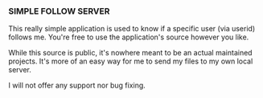 ### SIMPLE FOLLOW SERVER

This really simple application is used to know if a specific user (via userid) follows me. You're free to use the application's source however you like.

While this source is public, it's nowhere meant to be an actual maintained projects. It's more of an easy way for me to send my files to my own local server.

I will not offer any support nor bug fixing.